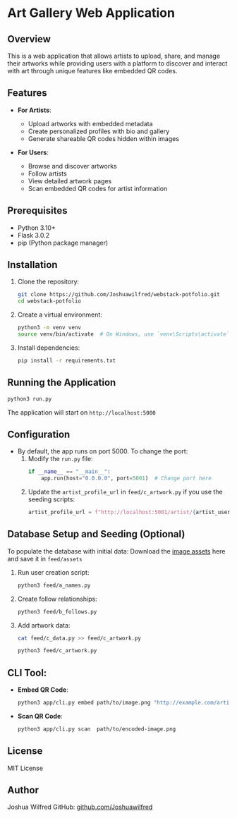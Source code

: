# Art Gallery Web Application

## Overview

This is a web application that allows artists to upload, share, and manage their artworks while providing users with a platform to discover and interact with art through unique features like embedded QR codes.

## Features

- **For Artists**:
  - Upload artworks with embedded metadata
  - Create personalized profiles with bio and gallery
  - Generate shareable QR codes hidden within images

- **For Users**:
  - Browse and discover artworks
  - Follow artists
  - View detailed artwork pages
  - Scan embedded QR codes for artist information

## Prerequisites

- Python 3.10+
- Flask 3.0.2
- pip (Python package manager)

## Installation

1. Clone the repository:
   ```bash
   git clone https://github.com/Joshuawilfred/webstack-potfolio.git
   cd webstack-potfolio
   ```

2. Create a virtual environment:
   ```bash
   python3 -m venv venv
   source venv/bin/activate  # On Windows, use `venv\Scripts\activate`
   ```

3. Install dependencies:
   ```bash
   pip install -r requirements.txt
   ```
## Running the Application

```bash
python3 run.py
```

The application will start on `http://localhost:5000`

## Configuration

- By default, the app runs on port 5000. To change the port:
    1. Modify the `run.py` file:
        ```python
        if __name__ == "__main__":
            app.run(host="0.0.0.0", port=5001)  # Change port here
        ```
    2. Update the `artist_profile_url` in `feed/c_artwork.py` if you use the seeding scripts:
        ```python
        artist_profile_url = f"http://localhost:5001/artist/{artist_username}"
        ```

## Database Setup and Seeding (Optional)

To populate the database with initial data: Download the [image assets](https://drive.google.com/drive/folders/1kwspMHvuyZdLkL4KMU_-xghEOWY1mJym?usp=drive_link) here and save it in `feed/assets`

1. Run user creation script:
   ```bash
   python3 feed/a_names.py
   ```

2. Create follow relationships:
   ```bash
   python3 feed/b_follows.py
   ```

3. Add artwork data:
   ```bash
   cat feed/c_data.py >> feed/c_artwork.py
   ```
   ```bash
   python3 feed/c_artwork.py
   ```

## CLI Tool:
  - **Embed QR Code**:
    ```bash
    python3 app/cli.py embed path/to/image.png "http://example.com/artist/username"
    ```
  - **Scan QR Code**:
    ```bash
    python3 app/cli.py scan  path/to/encoded-image.png
    ```

## License

MIT License

## Author

Joshua Wilfred
GitHub: [github.com/Joshuawilfred](https://github.com/Joshuawilfred)